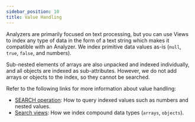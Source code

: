 ```yaml
---
sidebar_position: 10
title: Value Handling
---
```


Analyzers are primarily focused on text processing, but you can use Views to index any type of data in the form of a text string which makes it compatible with an Analyzer. We index primitive data values as-is (`null`, `true`, `false`, and numbers).

Sub-nested elements of arrays are also unpacked and indexed individually, and all objects are indexed as sub-attributes. However, we do not add arrays or objects to the index, so they cannot be searched.

Refer to the following links for more information about value handling:

- [SEARCH operation](../search-queries.md): How to query indexed values such as numbers and nested values.
- [Search views](index.md): How we index compound data types (`arrays`, `objects`).